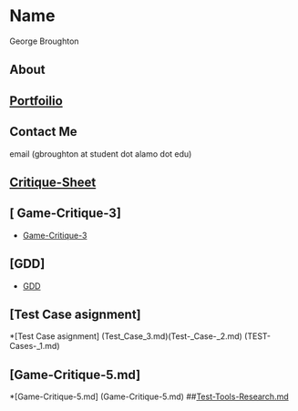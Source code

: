 # Name
George Broughton 
## About
## [Portfoilio](portfolio)
## Contact Me
email (gbroughton at student dot alamo dot edu)
## [ Critique-Sheet]( Critique-Sheet.md)
## [ Game-Critique-3] 
* [Game-Critique-3](Game-Critique-3.md)
## [GDD]
* [GDD](GDD.md)
## [Test Case asignment]
*[Test Case asignment] (Test_Case_3.md)(Test-_Case-_2.md) (TEST-Cases-_1.md)
## [Game-Critique-5.md]
*[Game-Critique-5.md] (Game-Critique-5.md)
##[Test-Tools-Research.md](Test-Tools-Research.md)
